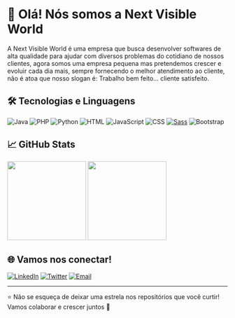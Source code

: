 # 👋 Olá! Nós somos a Next Visible World

A Next Visible World é uma empresa que busca desenvolver softwares de alta qualidade para ajudar com diversos problemas do cotidiano de nossos clientes, agora somos uma empresa pequena mas pretendemos crescer e evoluir cada dia mais, sempre fornecendo o melhor atendimento ao cliente, não é atoa que nosso slogan é: Trabalho bem feito... cliente satisfeito.

## 🛠️ Tecnologias e Linguagens

![Java](https://img.shields.io/badge/Java-ED8B00?style=for-the-badge&logo=java&logoColor=white)
![PHP](https://img.shields.io/badge/PHP-777BB4?style=for-the-badge&logo=php&logoColor=white)
![Python](https://img.shields.io/badge/Python-3776AB?style=for-the-badge&logo=python&logoColor=white)
![HTML](https://img.shields.io/badge/HTML5-E34F26?style=for-the-badge&logo=html5&logoColor=white)
![JavaScript](https://img.shields.io/badge/JavaScript-F7DF1E?style=for-the-badge&logo=javascript&logoColor=black)
![CSS](https://img.shields.io/badge/CSS3-1572B6?style=for-the-badge&logo=css3&logoColor=white)
[![Sass](https://img.shields.io/badge/Sass-%23CC6699?style=for-the-badge&logo=sass&logoColor=white)](https://sass-lang.com/)
![Bootstrap](https://img.shields.io/badge/Bootstrap-563D7C?style=for-the-badge&logo=bootstrap&logoColor=white)

## 📈 GitHub Stats

<div>
  <img height="180em" src="https://github-readme-stats.vercel.app/api?username=SeuUsername&show_icons=true&theme=radical&include_all_commits=true&count_private=true"/>
  <img height="180em" src="https://github-readme-stats.vercel.app/api/top-langs/?username=SeuUsername&layout=compact&langs_count=7&theme=radical"/>
</div>

## 🌐 Vamos nos conectar!

[![LinkedIn](https://img.shields.io/badge/LinkedIn-blue?style=for-the-badge&logo=linkedin&logoColor=white)](https://www.linkedin.com/in/SeuPerfil)
[![Twitter](https://img.shields.io/badge/Twitter-1DA1F2?style=for-the-badge&logo=twitter&logoColor=white)](https://twitter.com/SeuUsuario)
[![Email](https://img.shields.io/badge/Email-D14836?style=for-the-badge&logo=gmail&logoColor=white)](mailto:seuemail@exemplo.com)

---

⭐️ Não se esqueça de deixar uma estrela nos repositórios que você curtir! Vamos colaborar e crescer juntos 🚀
